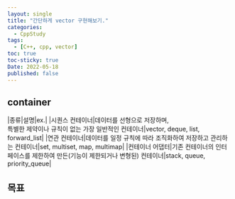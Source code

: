 ```yaml
---
layout: single
title: "간단하게 vector 구현해보기."
categories:
  - CppStudy
tags:
  - [C++, cpp, vector]
toc: true
toc-sticky: true
Date: 2022-05-18
published: false
---
```


## container

|종류|설명|ex.|
|시퀀스 컨테이너|데이터를 선형으로 저장하며,<br> 특별한 제약이나 규칙이 없는 가장 일반적인 컨테이너|vector, deque, list, forward_list|
|연관 컨테이너|데이터를 일정 규칙에 따라 조직화하여 저장하고 관리하는 컨테이너|set, multiset, map, multimap|
|컨테이너 어댑터|기존 컨테이너의 인터페이스를 제한하여 만든(기능이 제한되거나 변형된) 컨테이너|stack, queue, priority_queue|

## 목표
